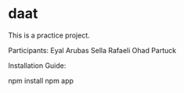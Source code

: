 daat
====

This is a practice project. 

Participants:
Eyal Arubas
Sella Rafaeli
Ohad Partuck


Installation Guide:

npm install
npm app



